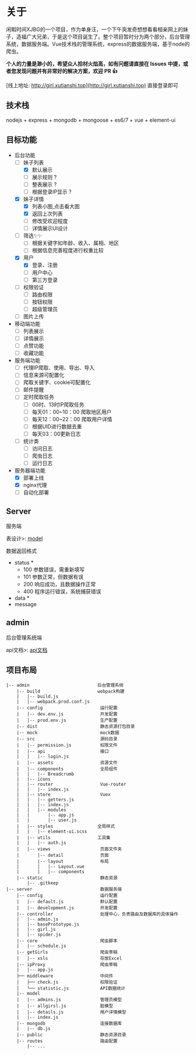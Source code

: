# 关于

闲暇时间XJBG的一个项目，作为单身汪，一个下午突发奇想想看看相亲网上的妹子，造福广大兄弟，于是这个项目诞生了。整个项目暂时分为两个部分，后台管理系统，数据服务端。Vue技术栈的管理系统，express的数据服务端，基于node的爬虫。

**个人的力量是渺小的，希望众人拾材火焰高，如有问题请直接在 Issues 中提，或者您发现问题并有非常好的解决方案，欢迎 PR 👍**

[线上地址: http://girl.xutianshi.top](http://girl.xutianshi.top) 直接登录即可

## 技术栈

nodejs + express + mongodb + mongoose + es6/7 + vue + element-ui

## 目标功能

- 后台功能
  - [ ] 妹子列表
    - [x] 默认展示
    - [ ] 展示规则 ?
    - [ ] 整表展示 ?
    - [ ] 根据登录IP显示 ?
  - [x] 妹子详情
    - [x] 列表小图,点击看大图
    - [x] 返回上次列表
    - [ ] 修改受欢迎程度
    - [ ] 详情展示UI设计
  - [ ] 筛选✨✨
    - [ ] 根据关键字如年龄、收入、属相、地区
    - [ ] 根据信息完善程度进行权重比较
  - [x] 用户
    - [x] 登录、注册
    - [ ] 用户中心
    - [ ] 第三方登录
  - [ ] 权限验证
    - [ ] 路由权限
    - [ ] 按钮权限
    - [ ] 超级管理员
  - [ ] 图片上传

- 移动端功能
  - [ ] 列表展示
  - [ ] 详情展示
  - [ ] 点赞功能
  - [ ] 收藏功能

- 服务端功能
  - [ ] 代理IP爬取、使用、导出、导入
  - [ ] 信息来源可配置化
  - [ ] 爬取关键字、cookie可配置化
  - [ ] 邮件提醒
  - [ ] 定时爬取任务
    - [ ] 00时、13时IP爬取任务
    - [ ] 每天01：00~10：00 爬取地区用户
    - [ ] 每天12：00~22：00 爬取用户详情
    - [ ] 根据UID进行数据去重
    - [ ] 每天03：00更新日志
  - [ ] 统计类
    - [ ] 访问日志
    - [ ] 爬虫日志
    - [ ] 运行日志

- 服务器端功能
  - [x] 部署上线
  - [x] nginx代理
  - [ ] 自动化部署

## Server

服务端

表设计>: [model](./model.md)

数据返回格式
  - status *
    - 100 参数错误，需重新填写
    - 101 参数正常，但数据有误
    - 200 响应成功，且数据操作正常
    - 400 程序运行错误，系统捕获错误
  - data *
  - message

## admin
  
后台管理系统端

api文档>: [api文档](./api.md)

## 项目布局

```
|-- admin                          后台管理系统
    |-- build                      webpack构建
    |   |-- build.js
    |   |-- webpack.prod.conf.js
    |-- config                      运行配置
    |   |-- dev.env.js              开发配置
    |   |-- prod.env.js             生产配置
    |-- dist                        静态资源打包目录
    |-- mock                        mock数据
    |-- src                         源码目录
    |   |-- permission.js           权限文件
    |   |-- api                     接口
    |   |   |-- login.js
    |   |-- assets                  资源文件
    |   |-- components              全局组件
    |   |   |-- Breadcrumb
    |   |-- icons
    |   |-- router                  Vue-router
    |   |   |-- index.js
    |   |-- store                   Vuex
    |   |   |-- getters.js
    |   |   |-- index.js
    |   |   |-- modules
    |   |       |-- app.js
    |   |       |-- user.js
    |   |-- styles                 全局样式
    |   |   |-- element-ui.scss
    |   |-- utils                  工具集
    |   |   |-- auth.js
    |   |-- views                   页面文件夹
    |       |-- detail              页面
    |       |-- layout              布局
    |       |   |-- Layout.vue
    |       |   |-- components
    |-- static                      静态资源
        |-- .gitkeep
|-- server                          数据服务端
    |-- config                      运行配置
    |   |-- default.js              默认配置
    |   |-- development.js          开发配置
    |-- controller                  处理中心，负责路由及数据库的具体操作
    |   |-- admin.js
    |   |-- basePrototype.js
    |   |-- girl.js
    |   |-- spider.js
    |-- core                        爬虫脚本
    |   |-- schedule.js
    |-- getGirls                    爬虫草稿
    |   |-- xsls                    存放Excel
    |-- ipProxy                     爬虫草稿
    |   |-- app.js
    ├── middleware                  中间件
    │   ├── check.js                权限验证
    │   └── statistic.js            API数据统计
    |-- model
    |   |-- admins.js               管理员模型
    |   |-- allgirsl.js             脏模型
    |   |-- details.js              用户详情模型
    |   |-- index.js
    |-- mongodb                     连接数据库
    |   |-- db.js
    |-- public                      静态资源目录
    |-- routes                      路由配置
        |-- ...
```